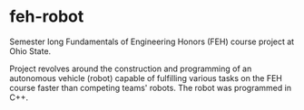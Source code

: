# feh-robot
Semester long Fundamentals of Engineering Honors (FEH) course project at Ohio State.

Project revolves around the construction and programming of an autonomous vehicle (robot) capable of fulfilling various tasks on
the FEH course faster than competing teams' robots. The robot was programmed in C++.
